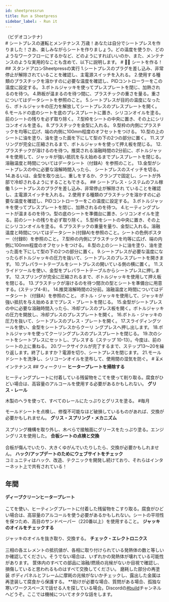 ```yaml
--- 
id: sheetpressrun 
title: Run a Sheetpress 
sidebar_label: - Run it 
--- 
```

<style> 
:root { 
  --highlight: #f29094; 
  --hover: #f29094; 
} 
</style> 
<div class="videocontainer">（ビデオコンテナ）</div 
![Sheetpress run](assets/build/sheetpress-run.jpg) 
</div> 
# シートプレスの運転とメンテナンス 
万歳！あなたは自分でシートプレスを作りました！さあ、楽しみながらシートを作りましょう。どの温度を使うか、どのようなワークフローにするかなど、どのようにすればいいのか、また、メンテナンスのような実用的なことも含めて、以下に説明します。 
# 🏃‍♀️ シートを作る！ 
## スタンドアロンSheetpressの実行 
1.シートプレスのプラグを差し込み、非常停止が解除されていることを確認し、主電源スイッチを入れる。 
2.使用する種類のプラスチックを溶かすのに必要な温度を確認し、PIDコントローラーをこの温度に設定する。 
3.ボトルジャッキを使ってプレスプレートを閉じ、加熱されるのを待つ。 
4.熱板が温まるのを待つ間に、プラスチックの重さを量る。重さについてはデータシートを参照のこと。 
5.シートプレスが目的の温度になったら、ボトルジャッキの圧力を解放してシートプレスのプレスプレートを開く。 
6.モールドの底のシートを底のプレスプレートに置き、シリコンオイルを塗る。前のシートの残りを必ず取り除く。 
7.型枠をシートの中央に置き、その上にシリコンオイルを塗る。 
8.プラスチックを金型に入れる。 
9.型枠の内側にプラスチックを均等に広げ、端の内側に100mm程度のオフセットをつける。 
10.型の上のシートに油を塗り、油を塗った面を下にして型の下の2つの部分に置く。 
11.スプリングが完全に圧縮されるまで、ボトルジャッキを使って押え板を閉じる。 
12.プラスチックが溶けるのを待つ。推奨される溶融時間の2分前に、ボトルジャッキを使用して、ジャッキが強い抵抗を与え始めるまでプレスプレートを閉じる。溶融温度と時間についてはデータシート（付録A）を参照のこと。 
13.金型がシートプレスの中に必要な溶解時間入ったら、 シートプレスのスイッチを切る。 
14.あるいは、金型を取り出し、重しをするか、クランプで固定し、シートが外部で冷却されるようにすることもできる。 
## シートプレス・システムのフル稼働 
1.シートプレスのプラグを差し込み、非常停止が解除され ていることを確認し、主電源スイッチを入れる。 
2.使用する種類のプラスチックを溶かすのに必要な温度を確認し、PIDコントローラーをこの温度に設定する。 
3.ボトルジャッキを使ってプレスプレートを閉じ、加熱されるのを待つ。 
4.ヒーティングプレートが温まるのを待つ。型の底のシートを準備台に置き、シリコンオイルを塗る。前のシートの残りを必ず取り除く。 
5.型枠をシートの中央に置き、その上にシリコンオイルを塗る。 
6.プラスチックの重量を量り、金型に入れる。溶融温度と時間についてはデータシート(付録A)を参照のこと。シートの色例ポスター（付録B）を参照のこと。 
7.型枠の内側にプラスチックを均等に広げ、端の内側に100mm程度のオフセットをつける。 
8.型の上のシートに油を塗り、油を塗った面を下にして型の下の2つの部分に置く。 
9.シートプレスが必要な温度になったらボトルジャッキの圧力を抜いて、シートプレスのプレスプレートを開きます。 
10.プレパラートテーブルをシートプレスの開いている側の横に置く。 
11.スライドツールを使い、金型をプレパラートテーブルからシートプレスに押します。 
12.スプリングが完全に圧縮されるまで、ボトルジャッキを使用して押え板を閉じる。 
13.プラスチックが溶けるのを待つ間次の型とシートを準備台に用意する。(ステップ4-8）。 
14.推奨溶解時間の2分前。溶融温度と時間についてはデータシート（付録A）を参照のこと。 ボトル・ジャッキを使用して、ジャッキが強い抵抗を与え始めるまでプレス・プレートを閉じる。 
15.金型がシートプレスの中に必要な溶融時間入ったら、冷却プレスのプレス板を開く。ボトルジャッキの圧力を開放し、冷却プレスのプレスプレートを開く。 
16.ボトル・ジャッキの圧力を抜いて、シートプレスのプレス・プレートを開く。 
17.スライディングツールを使い、金型をシートプレスからクーリ ングプレスへ押し出します。 
18.ボトルジャッキを使ってクーリングプレスのプレスプレートを閉じる。 
19.次のシートをシートプレスにセットし、プレスする（ステップ 10-13）。今度は、前のシートの上に重ねる。 
20.ワークサイクルが完了するまで、ステップ13～20を繰り返します。終了しますか？電源を切り、シートプレスを閉じます。 
21.モールドシートを洗浄し、シリコーンオイルを塗布して、使用間の湿気を防ぐ。 
# ⏳メインテナンス 
## ウィークリー 
<b>ヒータープレートを掃除する</b><br><p>
ヒーティングプレートに付着している残留物をこてを使って削り取る。腐食がひどい場合は、高容量のアルコールを使用する必要があるかもしれない。 
<b>グリス・レール</b><br><p>
木製のヘラを使って、すべてのレールにたっぷりとグリスを塗る。 
#毎月 
 
モールドシートを点検し、修復不可能なほど破損しているものがあれば、交換が必要かもしれません。 
<b>グリス・スプリング・メカニズム</b><br><br>
スプリング機構を取り外し、木べらで接触面にグリースをたっぷり塗る。エンジングリスを使用した。 
<b>合板シートの点検と交換</b><br><br>
合板が傷んでいたり、大きくゆがんでいたりしたら、交換が必要かもしれません。 
<b>ハック/アップデートのためにウェブサイトをチェック</b><br>
コミュニティはハック、改造、テクニックを開発し続けており、それらはインターネット上で共有されている！ 
## 年間 
<b>ディープクリーンヒータープレート</b><br><br> 
こてを使い、ヒーティングプレートに付着した残留物をこすり取る。腐食がひどい場合は、高容量のアルコールを使う必要があるかもしれない。シートの平坦性を保つため、高目のサンドペーパー（220番以上）を使用すること。 
<b>ジャッキのオイルをチェックする</b><br><p> 
ジャッキのオイルを抜き取り、交換する。 
<b>チェック・エレクトロニクス</b><br><br>
三相の各エレメントの抵抗値が、各相に取り付けられている発熱体の数と等しいか確認してください。そうでない場合は、いずれかの発熱体が壊れている可能性があります。 
筐体内のすべての部品に溶融/燃焼の兆候がないか目視で確認し、損傷していると思われるものはすべて交換してください。 
磨耗した部分の再塗装 
ボディパネルとフレームに摩耗の兆候がないかチェックし、露出した金属は再塗装して腐食から保護する。 
**助けが必要な場合、質問がある場合、孤独な寒いワークスペースで話せる人を探している場合。Discordの[#build](https://discordapp.com/invite/XQDmQVT)チャンネルへどうぞ。ここでは機械についてオタクな話をします。 
